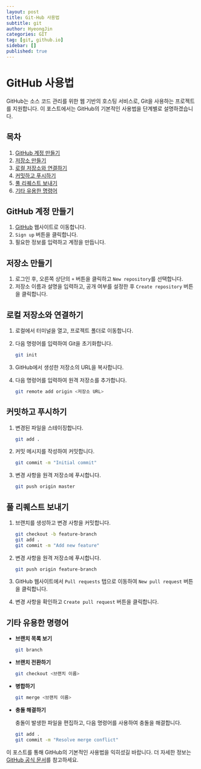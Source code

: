 ```yaml
---
layout: post
title: Git-Hub 사용법
subtitle: git
author: HyeongJin
categories: GIT
tag: [git, github.io]
sidebar: []
published: true
---
```


# GitHub 사용법

GitHub는 소스 코드 관리를 위한 웹 기반의 호스팅 서비스로, Git을 사용하는 프로젝트를 지원합니다. 이 포스트에서는 GitHub의 기본적인 사용법을 단계별로 설명하겠습니다.

## 목차
1. [GitHub 계정 만들기](#github-계정-만들기)
2. [저장소 만들기](#저장소-만들기)
3. [로컬 저장소와 연결하기](#로컬-저장소와-연결하기)
4. [커밋하고 푸시하기](#커밋하고-푸시하기)
5. [풀 리퀘스트 보내기](#풀-리퀘스트-보내기)
6. [기타 유용한 명령어](#기타-유용한-명령어)

## GitHub 계정 만들기

1. [GitHub](https://github.com) 웹사이트로 이동합니다.
2. `Sign up` 버튼을 클릭합니다.
3. 필요한 정보를 입력하고 계정을 만듭니다.

## 저장소 만들기

1. 로그인 후, 오른쪽 상단의 `+` 버튼을 클릭하고 `New repository`를 선택합니다.
2. 저장소 이름과 설명을 입력하고, 공개 여부를 설정한 후 `Create repository` 버튼을 클릭합니다.

## 로컬 저장소와 연결하기

1. 로컬에서 터미널을 열고, 프로젝트 폴더로 이동합니다.
2. 다음 명령어를 입력하여 Git을 초기화합니다.

    ```bash
    git init
    ```

3. GitHub에서 생성한 저장소의 URL을 복사합니다.
4. 다음 명령어를 입력하여 원격 저장소를 추가합니다.

    ```bash
    git remote add origin <저장소 URL>
    ```

## 커밋하고 푸시하기

1. 변경된 파일을 스테이징합니다.

    ```bash
    git add .
    ```

2. 커밋 메시지를 작성하여 커밋합니다.

    ```bash
    git commit -m "Initial commit"
    ```

3. 변경 사항을 원격 저장소에 푸시합니다.

    ```bash
    git push origin master
    ```

## 풀 리퀘스트 보내기

1. 브랜치를 생성하고 변경 사항을 커밋합니다.

    ```bash
    git checkout -b feature-branch
    git add .
    git commit -m "Add new feature"
    ```

2. 변경 사항을 원격 저장소에 푸시합니다.

    ```bash
    git push origin feature-branch
    ```

3. GitHub 웹사이트에서 `Pull requests` 탭으로 이동하여 `New pull request` 버튼을 클릭합니다.
4. 변경 사항을 확인하고 `Create pull request` 버튼을 클릭합니다.

## 기타 유용한 명령어

- **브랜치 목록 보기**

    ```bash
    git branch
    ```

- **브랜치 전환하기**

    ```bash
    git checkout <브랜치 이름>
    ```

- **병합하기**

    ```bash
    git merge <브랜치 이름>
    ```

- **충돌 해결하기**

    충돌이 발생한 파일을 편집하고, 다음 명령어를 사용하여 충돌을 해결합니다.

    ```bash
    git add .
    git commit -m "Resolve merge conflict"
    ```

이 포스트를 통해 GitHub의 기본적인 사용법을 익히셨길 바랍니다. 더 자세한 정보는 [GitHub 공식 문서](https://docs.github.com)를 참고하세요.
